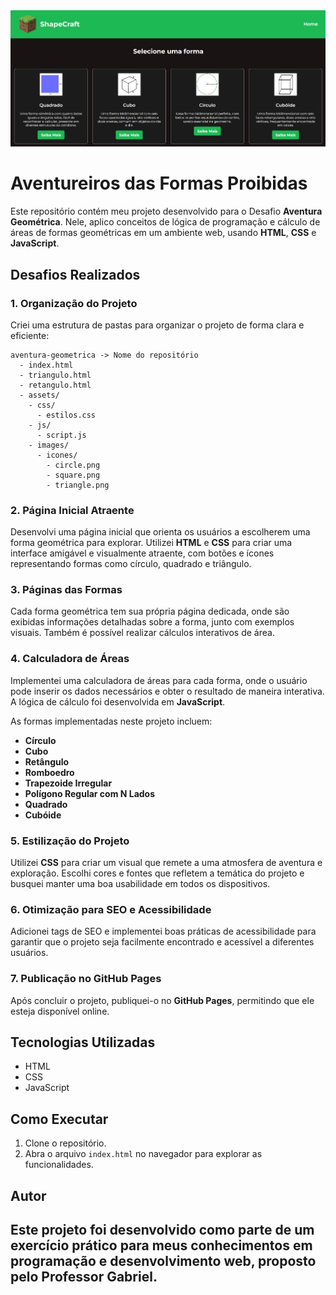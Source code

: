 <div> <img src="/PortaldasFormas/Imagens/Print.jpg" alt="Print-do-Portal"> </div>

# Aventureiros das Formas Proibidas

Este repositório contém meu projeto desenvolvido para o Desafio **Aventura Geométrica**. Nele, aplico conceitos de lógica de programação e cálculo de áreas de formas geométricas em um ambiente web, usando **HTML**, **CSS** e **JavaScript**.

## Desafios Realizados

### 1. Organização do Projeto
Criei uma estrutura de pastas para organizar o projeto de forma clara e eficiente:

```
aventura-geometrica -> Nome do repositório
  - index.html
  - triangulo.html
  - retangulo.html
  - assets/
    - css/
      - estilos.css
    - js/
      - script.js
    - images/
      - icones/
        - circle.png
        - square.png
        - triangle.png
```

### 2. Página Inicial Atraente
Desenvolvi uma página inicial que orienta os usuários a escolherem uma forma geométrica para explorar. Utilizei **HTML** e **CSS** para criar uma interface amigável e visualmente atraente, com botões e ícones representando formas como círculo, quadrado e triângulo.

### 3. Páginas das Formas
Cada forma geométrica tem sua própria página dedicada, onde são exibidas informações detalhadas sobre a forma, junto com exemplos visuais. Também é possível realizar cálculos interativos de área.

### 4. Calculadora de Áreas
Implementei uma calculadora de áreas para cada forma, onde o usuário pode inserir os dados necessários e obter o resultado de maneira interativa. A lógica de cálculo foi desenvolvida em **JavaScript**.

As formas implementadas neste projeto incluem:
- **Círculo**
- **Cubo**
- **Retângulo**
- **Romboedro**
- **Trapezoide Irregular**
- **Polígono Regular com N Lados**
- **Quadrado**
- **Cubóide**

### 5. Estilização do Projeto
Utilizei **CSS** para criar um visual que remete a uma atmosfera de aventura e exploração. Escolhi cores e fontes que refletem a temática do projeto e busquei manter uma boa usabilidade em todos os dispositivos.

### 6. Otimização para SEO e Acessibilidade
Adicionei tags de SEO e implementei boas práticas de acessibilidade para garantir que o projeto seja facilmente encontrado e acessível a diferentes usuários.

### 7. Publicação no GitHub Pages
Após concluir o projeto, publiquei-o no **GitHub Pages**, permitindo que ele esteja disponível online.

## Tecnologias Utilizadas
- HTML
- CSS
- JavaScript

## Como Executar
1. Clone o repositório.
2. Abra o arquivo `index.html` no navegador para explorar as funcionalidades.

## Autor
Este projeto foi desenvolvido como parte de um exercício prático para meus conhecimentos em programação e desenvolvimento web, proposto pelo Professor Gabriel.
---

